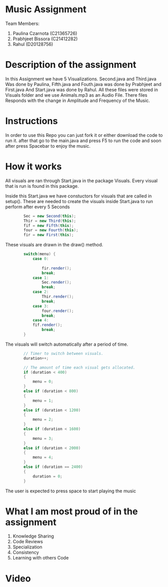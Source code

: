 # Music Assignment

Team Members:
1. Paulina Czarnota (C21365726)
2. Prabhjeet Bissora (C21412282)
3. Rahul (D20128756)

# Description of the assignment
In this Assignment we have 5 Visualizations. Second.java and Third.java Was done by Paulina, Fifth.java and Fouth.java was done by Prabhjeet and  First.java And Start.java was done by Rahul. All these files were stored in Visuals folder and we use Animals.mp3 as an Audio File. There files Responds with the change in Amplitude and Frequency of the Music.

# Instructions
In order to use this Repo you can just fork it or either download the code to run it.
after that go to the main.java and press F5 to run the code and soon after press Spacebar to enjoy the music.

# How it works
All visuals are ran through Start.java in the package Visuals.
Every visual that is run is found in this package.

Inside this Start.java we have constuctors for visuals that are called in setup().
These are needed to create the visuals inside Start.java to run perform after every 5 Seconds

```Java
        Sec = new Second(this);
        Thir = new Third(this);
        fif = new Fifth(this);
        four = new Fourth(this);
        fir = new First(this);
```

These visuals are drawn in the draw() method.
```Java
        switch(menu) {
            case 0:
                
                fir.render();
                break;
            case 1:
                Sec.render();
                break;
            case 2:
                Thir.render();
                break;
            case 3:
                four.render();
                break;
            case 4:
            fif.render();
                break;
        }
```

The visuals will switch automatically after a period of time.
```Java
        // Timer to switch between visuals.
        duration++;

        // The amount of time each visual gets allocated.
        if (duration < 400)
        {
            menu = 0;
        }
        else if (duration < 800)
        {
            menu = 1;
        }
        else if (duration < 1200)
        {
            menu = 2;
        }
        else if (duration < 1600)
        {
            menu = 3;
        }
        else if (duration < 2000)
        {
            menu = 4;
        }
        else if (duration == 2400)
        {
            duration = 0;
        }
```

The user is expected to press space to start playing the music

# What I am most proud of in the assignment

1. Knowledge Sharing
2. Code Reviews
3. Specialization 
4. Consistency
5. Learning with others Code

# Video


